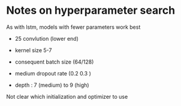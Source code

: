 # Notes on hyperparameter search

As with lstm, models with fewer parameters work best

- 25 convlution (lower end)
- kernel size 5-7
- consequent batch size (64/128)
- medium dropout rate (0.2 0.3 )

- depth : 7 (medium) to 9 (high)


Not clear which initialization and optimizer to use